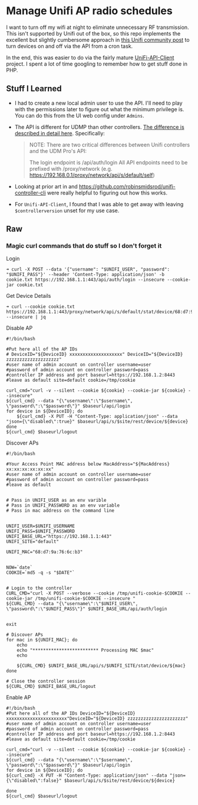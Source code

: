 # Manage Unifi AP radio schedules

I want to turn off my wifi at night to eliminate unnecessary RF transmission.  This isn't supported by Unifi out of the box, so this repo implements the excellent but slightly cumbersome approach in [this Unifi community post](https://community.ui.com/questions/DISABLE-ENABLE-your-AP-with-time-scheduler-Turn-off-radio-transmitter/3c32439b-a731-4de9-9130-d82d68f409c0) to turn devices on and off via the API from a cron task.

In the end, this was easier to do via the fairly mature [UniFi-API-Client](https://github.com/Art-of-WiFi/UniFi-API-client) project.  I spent a lot of time googling to remember how to get stuff done in PHP.

## Stuff I Learned
* I had to create a new local admin user to use the API.  I'll need to play with the permissions later to figure out what the minimum privilege is.  You can do this from the UI web config under `Admins`.

* The API is different for UDMP than other controllers.  [The difference is described in detail here](https://ubntwiki.com/products/software/unifi-controller/api).  Specifically:

    > NOTE: There are two critical differences between Unifi controllers and the UDM Pro's API:
    > 
    > The login endpoint is /api/auth/login
    > All API endpoints need to be prefixed with /proxy/network (e.g. https://192.168.0.1/proxy/network/api/s/default/self)

* Looking at prior art in  and https://github.com/robinsmidsrod/unifi-controller-cli were really helpful to figuring out how this works.

* For `Unifi-API-Client`, I found that I was able to get away with leaving `$controllerversion` unset for my use case.


## Raw

### Magic curl commands that do stuff so I don't forget it

Login
```
➜ curl -X POST --data '{"username": "$UNIFI_USER", "password": "$UNIFI_PASS"}' --header 'Content-Type: application/json' -b cookie.txt https://192.168.1.1:443/api/auth/login --insecure --cookie-jar cookie.txt
```

Get Device Details
```
➜ curl --cookie cookie.txt https://192.168.1.1:443/proxy/network/api/s/default/stat/device/68:d7:9a:76:6c:b3 --insecure | jq
```


Disable AP
```
#!/bin/bash

#Put here all of the AP IDs
# DeviceID="${DeviceID} xxxxxxxxxxxxxxxxxxxx" DeviceID="${DeviceID} zzzzzzzzzzzzzzzzzzzz"
#user name of admin account on controller username=user
#password of admin account on controller password=pass
#controller IP address and port baseurl=https://192.168.1.2:8443
#leave as default site=default cookie=/tmp/cookie

curl_cmd="curl -v --silent --cookie ${cookie} --cookie-jar ${cookie} --insecure"
${curl_cmd} --data "{\"username\":\"$username\", \"password\":\"$password\"}" $baseurl/api/login
for device in ${DeviceID}; do
    ${curl_cmd} -X PUT -H "Content-Type: application/json" --data "json={\"disabled\":true}" $baseurl/api/s/$site/rest/device/${device}
done
${curl_cmd} $baseurl/logout
```

Discover APs
```
#!/bin/bash

#Your Access Point MAC address below MacAddress="${MacAddress} xx:xx:xx:xx:xx:xx"
#user name of admin account on controller username=user
#password of admin account on controller password=pass
#leave as default


# Pass in UNIFI_USER as an env varible
# Pass in UNIFI_PASSWORD as an env variable
# Pass in mac address on the command line


UNIFI_USER=$UNIFI_USERNAME
UNIFI_PASS=$UNIFI_PASSWORD
UNIFI_BASE_URL="https://192.168.1.1:443"
UNIFI_SITE="default"

UNIFI_MAC="68:d7:9a:76:6c:b3"


NOW=`date`
COOKIE=`md5 -q -s "$DATE"`


# Login to the controller
CURL_CMD="curl -X POST --verbose --cookie /tmp/unifi-cookie-$COOKIE --cookie-jar /tmp/unifi-cookie-$COOKIE --insecure "
${CURL_CMD} --data "{\"username\":\"$UNIFI_USER\", \"password\":\"$UNIFI_PASS\"}" $UNIFI_BASE_URL/api/auth/login


exit

# Discover APs
for mac in ${UNIFI_MAC}; do
    echo
    echo "************************* Processing MAC $mac"
    echo

    ${CURL_CMD} $UNIFI_BASE_URL/api/s/$UNIFI_SITE/stat/device/${mac}
done

# Close the controller session
${CURL_CMD} $UNIFI_BASE_URL/logout
```

Enable AP
```
#!/bin/bash
#Put here all of the AP IDs DeviceID="${DeviceID} xxxxxxxxxxxxxxxxxxxxxxx"DeviceID="${DeviceID} zzzzzzzzzzzzzzzzzzzzzz"
#user name of admin account on controller username=user
#password of admin account on controller password=pass
#controller IP address and port baseurl=https://192.168.1.2:8443
#leave as default site=default cookie=/tmp/cookie

curl_cmd="curl -v --silent --cookie ${cookie} --cookie-jar ${cookie} --insecure"
${curl_cmd} --data "{\"username\":\"$username\", \"password\":\"$password\"}" $baseurl/api/login
for device in ${DeviceID}; do
${curl_cmd} -X PUT -H "Content-Type: application/json" --data "json={\"disabled\":false}" $baseurl/api/s/$site/rest/device/${device}

done
${curl_cmd} $baseurl/logout

```